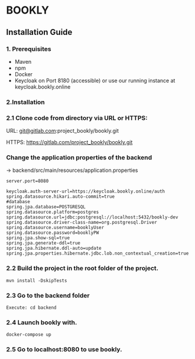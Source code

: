 # BOOKLY
## Installation Guide

### 1. Prerequisites

- Maven
- npm
- Docker
- Keycloak on Port 8180 (accessible) or use our running instance at keycloak.bookly.online

### 2.Installation

### 2.1 Clone code from directory via URL or HTTPS:

URL:    git@gitlab.com:project_bookly/bookly.git 

HTTPS:  https://gitlab.com/project_bookly/bookly.git

### Change the application properties of the backend
-> backend/src/main/resources/application.properties
```
server.port=8080

keycloak.auth-server-url=https://keycloak.bookly.online/auth
spring.datasource.hikari.auto-commit=true
#database
spring.jpa.database=POSTGRESQL
spring.datasource.platform=postgres
spring.datasource.url=jdbc:postgresql://localhost:5432/bookly-dev
spring.datasource.driver-class-name=org.postgresql.Driver
spring.datasource.username=booklyUser
spring.datasource.password=booklyPW
spring.jpa.show-sql=true
spring.jpa.generate-ddl=true
spring.jpa.hibernate.ddl-auto=update
spring.jpa.properties.hibernate.jdbc.lob.non_contextual_creation=true
```
### 2.2 Build the project in the root folder of the project.
```
mvn install -DskipTests
```

### 2.3 Go to the backend folder 

	Execute: cd backend
	
### 2.4 Launch bookly with.

	docker-compose up

### 2.5 Go to localhost:8080 to use bookly.


